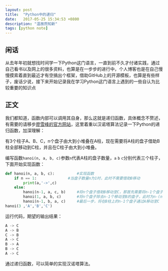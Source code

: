 ```yaml
---
layout: post
title:  "Python中的递归"
date:   2017-05-25 15:34:53 +0800
description: "温故而知新"
tags: [python note]
---
```


## 闲话
从去年年初就想找时间学一下Python这门语言，一直到前不久才付诸实践，通过自己看书以及网上的很多资料，也算是在一步步的进行中，个人博客也是在自己慢慢摸索着直到最近才有空搞出个框架，借助GitHub上的开源模板，也算是有些样子，废话少说，接下来开始记录我在学习Python这门语言上遇到的一些自认为比较重要的知识点
## 正文
我们都知道，函数内部可以调用其自身，那么这就是递归函数，具体概念不赘述，有需要的请移步[廖雪峰的官方网站](http://www.liaoxuefeng.com/wiki/0014316089557264a6b348958f449949df42a6d3a2e542c000/001431756044276a15558a759ec43de8e30eb0ed169fb11000)，这里着重以汉诺塔算法记录一下Python的递归函数，加深理解：

有3个柱子A、B、C，n个盘子由大到小堆叠在A柱，现在需要将A柱的盘子借助B柱全部移动到C柱，并且在C柱子由大到小堆叠。

编写函数`hanoi(n, a, b, c)`参数`n`代表A柱的盘子数量，`a` `b` `c`分别代表三个柱子，下面开始实现函数：

```python
def hanoi(n, a, b, c):			#实现函数
    if n == 1:				#当盘子数量n为1时，此时不需要借助B移动
        print(a,'->',c)		
    else:					
        hanoi(n-1, a, c, b)		#将n个盘子借助B移动至C，那首先需要将n-1个盘子借助C移动至B
        hanoi(1, a, b, c)		#将n个盘子除去n-1个移动至B的盘子，此时为n-(n-1)盘子移动至C
        hanoi(n-1, b, a, c)		#最后一步，将在B柱上的n-1个盘子通过A移动至C
hanoi(3 ,'A','B','C')
```

运行代码，期望的输出结果：

```python
A -> C
A -> B
C -> B
A -> C
B -> A
B -> C
A -> C
```

通过递归函数，可以简单的实现汉诺塔算法。